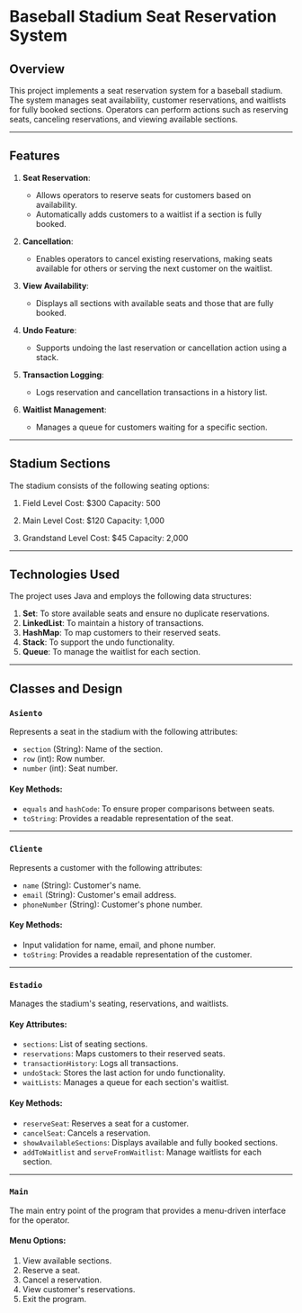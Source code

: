 # Baseball Stadium Seat Reservation System

## Overview
This project implements a seat reservation system for a baseball stadium. The system manages seat availability, customer reservations, and waitlists for fully booked sections. Operators can perform actions such as reserving seats, canceling reservations, and viewing available sections.

---

## Features
1. **Seat Reservation**:
   - Allows operators to reserve seats for customers based on availability.
   - Automatically adds customers to a waitlist if a section is fully booked.
   
2. **Cancellation**:
   - Enables operators to cancel existing reservations, making seats available for others or serving the next customer on the waitlist.
   
3. **View Availability**:
   - Displays all sections with available seats and those that are fully booked.

4. **Undo Feature**:
   - Supports undoing the last reservation or cancellation action using a stack.

5. **Transaction Logging**:
   - Logs reservation and cancellation transactions in a history list.

6. **Waitlist Management**:
   - Manages a queue for customers waiting for a specific section.

---

## Stadium Sections
The stadium consists of the following seating options:

1. Field Level 
Cost: $300
Capacity: 500         

2. Main Level
Cost: $120
Capacity: 1,000

3. Grandstand Level
Cost: $45
Capacity: 2,000

---

## Technologies Used
The project uses Java and employs the following data structures:
1. **Set**: To store available seats and ensure no duplicate reservations.
2. **LinkedList**: To maintain a history of transactions.
3. **HashMap**: To map customers to their reserved seats.
4. **Stack**: To support the undo functionality.
5. **Queue**: To manage the waitlist for each section.

---

## Classes and Design

### `Asiento`
Represents a seat in the stadium with the following attributes:
- `section` (String): Name of the section.
- `row` (int): Row number.
- `number` (int): Seat number.

#### Key Methods:
- `equals` and `hashCode`: To ensure proper comparisons between seats.
- `toString`: Provides a readable representation of the seat.

---

### `Cliente`
Represents a customer with the following attributes:
- `name` (String): Customer's name.
- `email` (String): Customer's email address.
- `phoneNumber` (String): Customer's phone number.

#### Key Methods:
- Input validation for name, email, and phone number.
- `toString`: Provides a readable representation of the customer.

---

### `Estadio`
Manages the stadium's seating, reservations, and waitlists.

#### Key Attributes:
- `sections`: List of seating sections.
- `reservations`: Maps customers to their reserved seats.
- `transactionHistory`: Logs all transactions.
- `undoStack`: Stores the last action for undo functionality.
- `waitLists`: Manages a queue for each section's waitlist.

#### Key Methods:
- `reserveSeat`: Reserves a seat for a customer.
- `cancelSeat`: Cancels a reservation.
- `showAvailableSections`: Displays available and fully booked sections.
- `addToWaitlist` and `serveFromWaitlist`: Manage waitlists for each section.

---

### `Main`
The main entry point of the program that provides a menu-driven interface for the operator.

#### Menu Options:
1. View available sections.
2. Reserve a seat.
3. Cancel a reservation.
4. View customer's reservations.
5. Exit the program.
